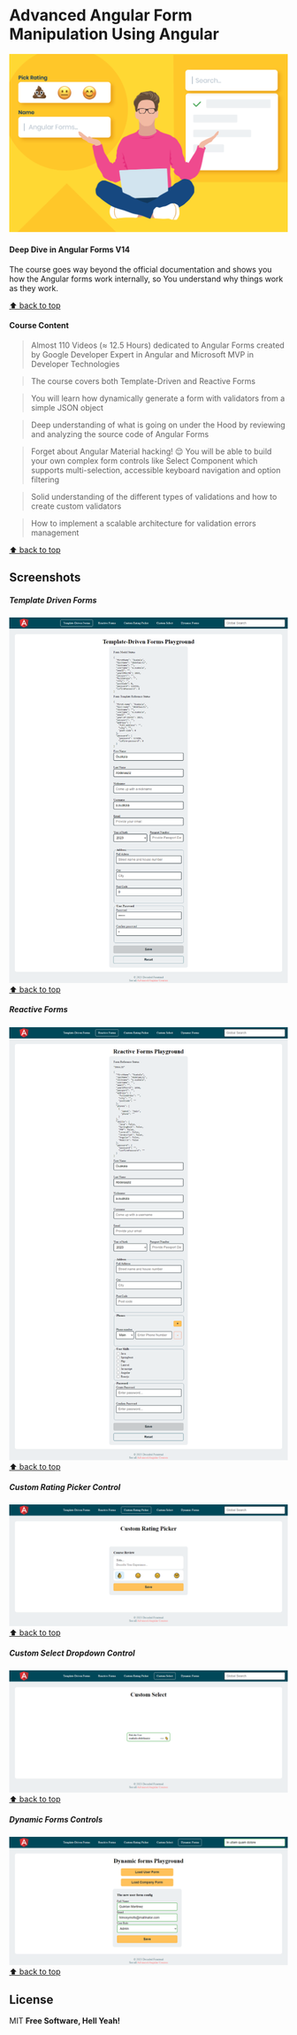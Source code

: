# Advanced Angular Form Manipulation Using Angular

[<img src="screenshots/00_main_course_content.png"/>](screenshots/00_main_course_content.png)

#### Deep Dive in Angular Forms V14
The course goes way beyond the official documentation and shows you how the Angular forms work internally, so You understand why things work as they work.

[⬆ back to top](#advanced-angular-form-manipulation-using-angular)

#### Course Content
> Almost 110 Videos (≈ 12.5 Hours) dedicated to Angular Forms created by Google Developer Expert in Angular and Microsoft MVP in Developer Technologies

> The course covers both Template-Driven and Reactive Forms

> You will learn how dynamically generate a form with validators from a simple JSON object

> Deep understanding of what is going on under the Hood by reviewing and analyzing the source code of Angular Forms

> Forget about Angular Material hacking! 😌 You will be able to build your own complex form controls like Select Component which supports multi-selection, accessible keyboard navigation and option filtering

> Solid understanding of the different types of validations and how to create custom validators

> How to implement a scalable architecture for validation errors management

[⬆ back to top](#advanced-angular-form-manipulation-using-angular)

## Screenshots
##### Template Driven Forms
[<img src="screenshots/01_template_driven_forms.png"/>](screenshots/01_template_driven_forms.png)
[⬆ back to top](#advanced-angular-form-manipulation-using-angular)

##### Reactive Forms
[<img src="screenshots/02_reactive_forms.png"/>](screenshots/02_reactive_forms.png)
[⬆ back to top](#advanced-angular-form-manipulation-using-angular)

##### Custom Rating Picker Control
[<img src="screenshots/03_custom_rating_picker_control.png"/>](screenshots/03_custom_rating_picker_control.png)
[⬆ back to top](#advanced-angular-form-manipulation-using-angular)

##### Custom Select Dropdown Control
[<img src="screenshots/04_custom_select_dropdown_control.png"/>](screenshots/04_custom_select_dropdown_control.png)
[⬆ back to top](#advanced-angular-form-manipulation-using-angular)

##### Dynamic Forms Controls
[<img src="screenshots/05_dynamic_forms_controls.png"/>](screenshots/05_dynamic_forms_controls.png)
[⬆ back to top](#advanced-angular-form-manipulation-using-angular)



## License
MIT
**Free Software, Hell Yeah!**

